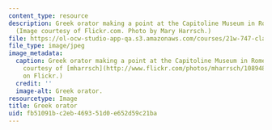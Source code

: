 ```yaml
---
content_type: resource
description: Greek orator making a point at the Capitoline Museum in Rome, Italy.
  (Image courtesy of Flickr.com. Photo by Mary Harrsch.)
file: https://ol-ocw-studio-app-qa.s3.amazonaws.com/courses/21w-747-classical-rhetoric-and-modern-political-discourse-fall-2009/fb51091bc2eb469351d0e652d59c21ba_21w-747f09-th.jpg
file_type: image/jpeg
image_metadata:
  caption: Greek orator making a point at the Capitoline Museum in Rome, Italy. (Image
    courtesy of [mharrsch](http://www.flickr.com/photos/mharrsch/10894871/in/photostream/)
    on Flickr.)
  credit: ''
  image-alt: Greek orator.
resourcetype: Image
title: Greek orator
uid: fb51091b-c2eb-4693-51d0-e652d59c21ba
---
```

